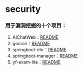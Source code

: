 # security
### 用于漏洞挖掘的十个项目：

1. AIChatWeb：[README](AIChatWeb/README.md)
2. gocron：[README](gocron/README.md)
3. springboot-ehr：[README](springboot-ehr/README.md)
4. springboot-manager：[README](springboot-manager/README.md)
5. yf-exam-lite：[README](yf-exam-lite/README.md)

